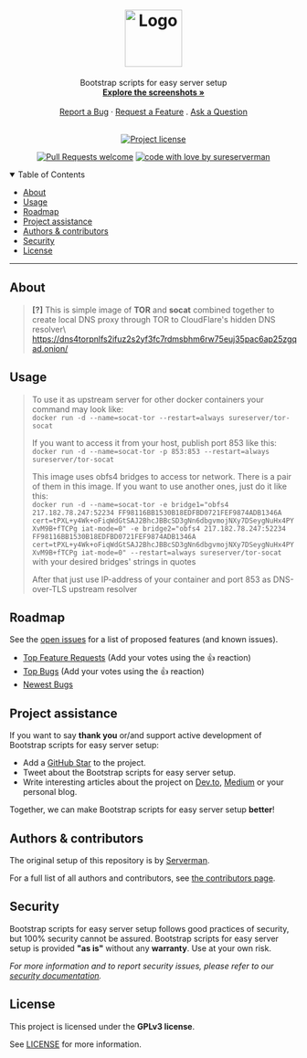 <h1 align="center">
  <a href="https://github.com/sureserverman/tor-socat">
    <!-- Please provide path to your logo here -->
    <img src="docs/images/logo.svg" alt="Logo" width="100" height="100">
  </a>
</h1>

<div align="center">
  Bootstrap scripts for easy server setup
  <br />
  <a href="#about"><strong>Explore the screenshots »</strong></a>
  <br />
  <br />
  <a href="https://github.com/sureserverman/tor-socat/issues/new?assignees=&labels=bug&template=01_BUG_REPORT.md&title=bug%3A+">Report a Bug</a>
  ·
  <a href="https://github.com/sureserverman/tor-socat/issues/new?assignees=&labels=enhancement&template=02_FEATURE_REQUEST.md&title=feat%3A+">Request a Feature</a>
  .
  <a href="https://github.com/sureserverman/tor-socat/issues/new?assignees=&labels=question&template=04_SUPPORT_QUESTION.md&title=support%3A+">Ask a Question</a>
</div>

<div align="center">
<br />

[![Project license](https://img.shields.io/github/license/sureserverman/tor-socat.svg?style=flat-square)](LICENSE)

[![Pull Requests welcome](https://img.shields.io/badge/PRs-welcome-ff69b4.svg?style=flat-square)](https://github.com/sureserverman/tor-socat/issues?q=is%3Aissue+is%3Aopen+label%3A%22help+wanted%22)
[![code with love by sureserverman](https://img.shields.io/badge/%3C%2F%3E%20with%20%E2%99%A5%20by-sureserverman-ff1414.svg?style=flat-square)](https://github.com/sureserverman)

</div>

<details open="open">
<summary>Table of Contents</summary>

- [About](#about)
- [Usage](#usage)
- [Roadmap](#roadmap)
- [Project assistance](#project-assistance)
- [Authors & contributors](#authors--contributors)
- [Security](#security)
- [License](#license)

</details>

---

## About

> **[?]**
> This is simple image of **TOR** and **socat** combined together to create local DNS proxy through TOR to CloudFlare's hidden DNS resolver\ 
> https://dns4torpnlfs2ifuz2s2yf3fc7rdmsbhm6rw75euj35pac6ap25zgqad.onion/

## Usage


> To use it as upstream server for other docker containers your command may look like:\
> `docker run -d --name=socat-tor --restart=always sureserver/tor-socat`
> 
> If you want to access it from your host, publish port 853 like this:\
> `docker run -d --name=socat-tor -p 853:853 --restart=always sureserver/tor-socat`
> 
> This image uses obfs4 bridges to access tor network. There is a pair of them in this image. If you want to use another ones, just do it like this:\
> `docker run -d --name=socat-tor -e bridge1="obfs4 217.182.78.247:52234 FF98116BB1530B18EDFBD0721FEF9874ADB1346A cert=tPXL+y4Wk+oFiqWdGtSAJ2BhcJBBcSD3gNn6dbgvmojNXy7DSeygNuHx4PYXvM9B+fTCPg iat-mode=0" -e bridge2="obfs4 217.182.78.247:52234 FF98116BB1530B18EDFBD0721FEF9874ADB1346A cert=tPXL+y4Wk+oFiqWdGtSAJ2BhcJBBcSD3gNn6dbgvmojNXy7DSeygNuHx4PYXvM9B+fTCPg iat-mode=0" --restart=always sureserver/tor-socat`
> with your desired bridges' strings in quotes
> 
> After that just use IP-address of your container and port 853 as DNS-over-TLS upstream resolver

## Roadmap

See the [open issues](https://github.com/sureserverman/tor-socat/issues) for a list of proposed features (and known issues).

- [Top Feature Requests](https://github.com/sureserverman/tor-socat/issues?q=label%3Aenhancement+is%3Aopen+sort%3Areactions-%2B1-desc) (Add your votes using the 👍 reaction)
- [Top Bugs](https://github.com/sureserverman/tor-socat/issues?q=is%3Aissue+is%3Aopen+label%3Abug+sort%3Areactions-%2B1-desc) (Add your votes using the 👍 reaction)
- [Newest Bugs](https://github.com/sureserverman/tor-socat/issues?q=is%3Aopen+is%3Aissue+label%3Abug)

## Project assistance

If you want to say **thank you** or/and support active development of Bootstrap scripts for easy server setup:

- Add a [GitHub Star](https://github.com/sureserverman/tor-socat) to the project.
- Tweet about the Bootstrap scripts for easy server setup.
- Write interesting articles about the project on [Dev.to](https://dev.to/), [Medium](https://medium.com/) or your personal blog.

Together, we can make Bootstrap scripts for easy server setup **better**!

## Authors & contributors

The original setup of this repository is by [Serverman](https://github.com/sureserverman).

For a full list of all authors and contributors, see [the contributors page](https://github.com/sureserverman/tor-socat/contributors).

## Security

Bootstrap scripts for easy server setup follows good practices of security, but 100% security cannot be assured.
Bootstrap scripts for easy server setup is provided **"as is"** without any **warranty**. Use at your own risk.

_For more information and to report security issues, please refer to our [security documentation](docs/SECURITY.md)._

## License

This project is licensed under the **GPLv3 license**.

See [LICENSE](LICENSE.md) for more information.
